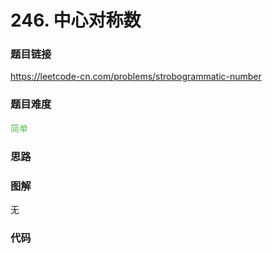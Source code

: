 # 246. 中心对称数

### 题目链接

https://leetcode-cn.com/problems/strobogrammatic-number

### 题目难度

<font color=#5CB85C>简单</font>

### 思路



### 图解

无

### 代码

```python
```
